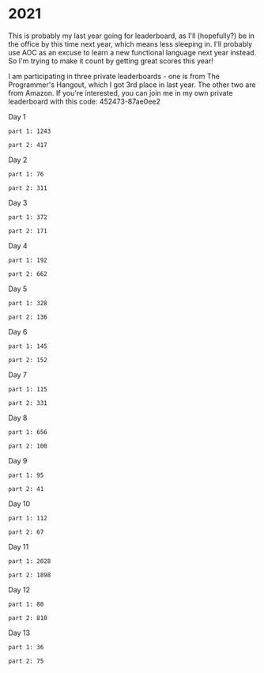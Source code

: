 # 2021

This is probably my last year going for leaderboard, as I'll (hopefully?) be in the office by this time next year, which means less sleeping in. I'll probably use AOC as an excuse to learn a new functional language next year instead. So I'm trying to make it count by getting great scores this year!

I am participating in three private leaderboards - one is from The Programmer's Hangout, which I got 3rd place in last year. The other two are from Amazon. If you're interested, you can join me in my own private leaderboard with this code: 452473-87ae0ee2


Day 1

    part 1: 1243

    part 2: 417

Day 2

    part 1: 76

    part 2: 311

Day 3

    part 1: 372

    part 2: 171

Day 4

    part 1: 192

    part 2: 662

Day 5

    part 1: 328

    part 2: 136

Day 6

    part 1: 145

    part 2: 152

Day 7

    part 1: 115

    part 2: 331

Day 8

    part 1: 656

    part 2: 100

Day 9

    part 1: 95

    part 2: 41

Day 10

    part 1: 112

    part 2: 67

Day 11

    part 1: 2028

    part 2: 1898

Day 12

    part 1: 80

    part 2: 810

Day 13

    part 1: 36

    part 2: 75
